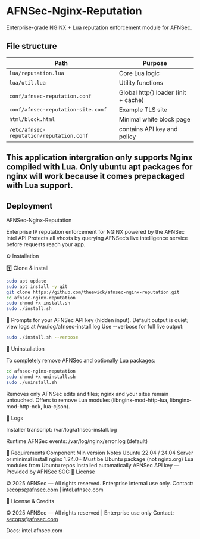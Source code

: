# AFNSec-Nginx-Reputation

Enterprise-grade NGINX + Lua reputation enforcement module for AFNSec.

## File structure

| Path | Purpose |
|------|----------|
| `lua/reputation.lua` | Core Lua logic |
| `lua/util.lua` | Utility functions |
| `conf/afnsec-reputation.conf` | Global http{} loader (init + cache) |
| `conf/afnsec-reputation-site.conf` | Example TLS site |
| `html/block.html` | Minimal white block page |
| `/etc/afnsec-reputation/reputation.conf` | contains API key and policy |

## This application intergration only supports Nginx compiled with Lua. Only ubuntu apt packages for nginx will work because it comes prepackaged with Lua support.

## Deployment

AFNSec-Nginx-Reputation

Enterprise IP reputation enforcement for NGINX powered by the AFNSec Intel API
Protects all vhosts by querying AFNSec’s live intelligence service before requests reach your app.

⚙️ Installation

1️⃣ Clone & install
```bash
sudo apt update
sudo apt install -y git
git clone https://github.com/theewick/afnsec-nginx-reputation.git
cd afnsec-nginx-reputation
sudo chmod +x install.sh
sudo ./install.sh
```

🧩 Prompts for your AFNSec API key (hidden input).
Default output is quiet; view logs at /var/log/afnsec-install.log
Use --verbose for full live output:

```bash
sudo ./install.sh --verbose
```
🧹 Uninstallation

To completely remove AFNSec and optionally Lua packages:

```bash
cd afnsec-nginx-reputation
sudo chmod +x uninstall.sh
sudo ./uninstall.sh
```

Removes only AFNSec edits and files; nginx and your sites remain untouched.
Offers to remove Lua modules (libnginx-mod-http-lua, libnginx-mod-http-ndk, lua-cjson).

📄 Logs

Installer transcript: /var/log/afnsec-install.log

Runtime AFNSec events: /var/log/nginx/error.log (default)

🧰 Requirements
Component	Min version	Notes
Ubuntu	22.04 / 24.04	Server or minimal install
nginx	1.24.0+	Must be Ubuntu package (not nginx.org)
Lua modules	from Ubuntu repos	Installed automatically
AFNSec API key	—	Provided by AFNSec SOC
🧾 License

© 2025 AFNSec — All rights reserved.
Enterprise internal use only.
Contact: secops@afnsec.com
 | intel.afnsec.com

🧾 License & Credits

© 2025 AFNSec — All rights reserved | Enterprise use only
Contact: secops@afnsec.com

Docs: intel.afnsec.com

